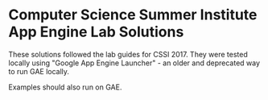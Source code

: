 # Computer Science Summer Institute App Engine Lab Solutions

These solutions followed the lab guides for CSSI 2017.  They were tested locally using "Google App Engine Launcher" - an older and deprecated way to run GAE locally.

Examples should also run on GAE.